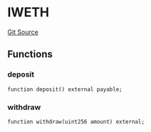 # IWETH
[Git Source](https://github.com/manifoldfinance/auctioneer/blob/94186b27ea5ddae3ff2f27674c7d42c6d498df0f/src/interfaces/IWETH.sol)


## Functions
### deposit


```solidity
function deposit() external payable;
```

### withdraw


```solidity
function withdraw(uint256 amount) external;
```

